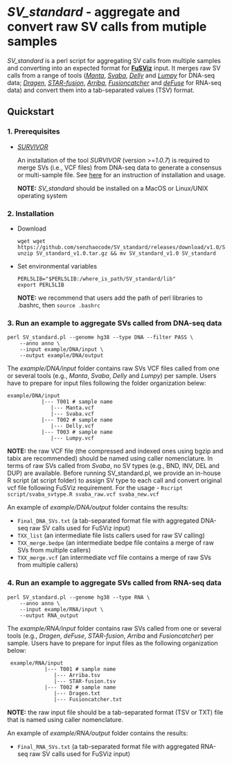  # *SV_standard* - aggregate and convert raw SV calls from mutiple samples

*SV_standard* is a perl script for aggregating SV calls from multiple samples and converting into an expected format for [**FuSViz**](https://github.com/senzhaocode/FuSViz) input. It merges raw SV calls from a range of tools ([*Manta*](https://github.com/Illumina/manta), [*Svaba*](https://github.com/walaj/svaba), [*Delly*](https://github.com/dellytools/delly) and [*Lumpy*](https://github.com/arq5x/lumpy-sv) for DNA-seq data; [*Dragen*](https://www.illumina.com/products/by-type/informatics-products/dragen-secondary-analysis.html), [*STAR-fusion*](https://github.com/STAR-Fusion/STAR-Fusion), [*Arriba*](https://github.com/suhrig/arriba), [*Fusioncatcher*](https://github.com/ndaniel/fusioncatcher) and [*deFuse*](https://github.com/amcpherson/defuse) for RNA-seq data) and convert them into a tab-separated values (TSV) format.

## Quickstart

### 1. Prerequisites

-   [*SURVIVOR*](https://github.com/fritzsedlazeck/SURVIVOR)

    An installation of the tool *SURVIVOR* (version \>=*1.0.7*) is required to merge SVs (i.e., VCF files) from DNA-seq data to generate a consensus or multi-sample file. See [here](https://github.com/fritzsedlazeck/SURVIVOR) for an instruction of installation and usage.

    **NOTE:** *SV_standard* should be installed on a MacOS or Linux/UNIX operating system


### 2. Installation

-   Download

    ```
    wget wget https://github.com/senzhaocode/SV_standard/releases/download/v1.0/SV_standard_v1.0.tar.gz`
    unzip SV_standard_v1.0.tar.gz && mv SV_standard_v1.0 SV_standard
    ```

-   Set environmental variables

    ```
    PERL5LIB="$PERL5LIB:/where_is_path/SV_standard/lib"
    export PERL5LIB
    ```
    
    **NOTE:** we recommend that users add the path of perl libraries to .bashrc, then `source .bashrc`

### 3. Run an example to aggregate SVs called from DNA-seq data

    perl SV_standard.pl --genome hg38 --type DNA --filter PASS \
        --anno anno \
        --input example/DNA/input \
        --output example/DNA/output

The *example/DNA/input* folder contains raw SVs VCF files called from one or several tools (e.g., *Manta*, *Svaba*, *Delly* and *Lumpy*) per sample. Users have to prepare for input files following the folder organization belew:

    example/DNA/input
               |--- T001 # sample name
                  |--- Manta.vcf 
                  |--- Svaba.vcf
               |--- T002 # sample name
                  |--- Delly.vcf
               |--- T003 # sample name
                  |--- Lumpy.vcf

**NOTE:** the raw VCF file (the compressed and indexed ones using bgzip and tabix are recommended) should be named using caller nomenclature. In terms of raw SVs called from *Svaba*, no SV types (e.g., BND, INV, DEL and DUP) are available. Before running SV_standard.pl, we provide an in-house R script (at script folder) to assign SV type to each call and convert original vcf file following FuSViz requirement. For the usage - `Rscript script/svaba_svtype.R svaba_raw.vcf svaba_new.vcf`

An example of *example/DNA/output* folder contains the results:

 - `Final_DNA_SVs.txt` (a tab-separated format file with aggregated DNA-seq raw SV calls used for FuSViz input)
 - `TXX_list` (an intermediate file lists callers used for raw SV calling)
 - `TXX_merge.bedpe` (an intermediate bedpe file contains a merge of raw SVs from multiple callers)
 - `TXX_merge.vcf` (an intermediate vcf file contains a merge of raw SVs from multiple callers)

### 4. Run an example to aggregate SVs called from RNA-seq data

    perl SV_standard.pl --genome hg38 --type RNA \
        --anno anno \
        --input example/RNA/input \
        --output RNA_output

The *example/RNA/input* folder contains raw SVs called from one or several tools (e.g., *Dragen*, *deFuse*, *STAR-fusion*, *Arriba* and *Fusioncatcher*) per sample. Users have to prepare for input files as the following organization below:

     example/RNA/input
                |--- T001 # sample name
                   |--- Arriba.tsv
                   |--- STAR-fusion.tsv
                |--- T002 # sample name
                   |--- Dragen.txt
                   |--- Fusioncatcher.txt

  **NOTE:** the raw input file should be a tab-separated format (TSV or TXT) file that is named using caller nomenclature.

  An example of *example/RNA/output* folder contains the results:

   - `Final_RNA_SVs.txt` (a tab-separated format file with aggregated RNA-seq raw SV calls used for FuSViz input)




    
